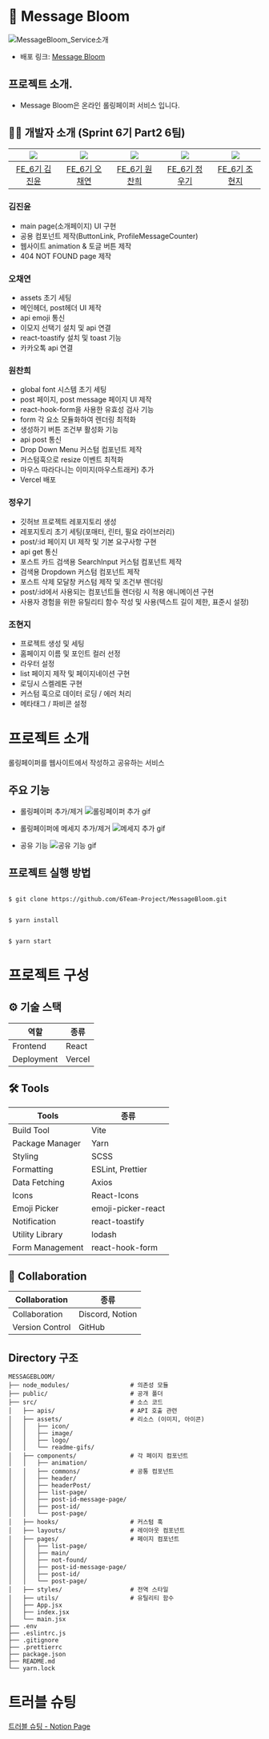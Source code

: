 # 🌸 Message Bloom

![MessageBloom_Service소개](https://github.com/6Team-Project/MessageBloom/assets/162412765/5b808411-434e-4b52-9d80-0939d9cd7a16)

- 배포 링크: [Message Bloom](https://6-6-messagebloom.vercel.app/)

## 프로젝트 소개.

- Message Bloom은 온라인 롤링페이퍼 서비스 입니다.

## 🧑‍💻 개발자 소개 (Sprint 6기 Part2 6팀)

| <img src="https://avatars.githubusercontent.com/u/162412765?v=4"> | <img src="https://avatars.githubusercontent.com/u/115947715?v=4"> | <img src="https://avatars.githubusercontent.com/u/97877328?v=4"> | <img src="https://avatars.githubusercontent.com/u/113000290?v=4"> | <img src="https://avatars.githubusercontent.com/u/123517278?v=4"> |
| :---------------------------------------------------------------: | :---------------------------------------------------------------: | :--------------------------------------------------------------: | :---------------------------------------------------------------: | :---------------------------------------------------------------: |
|           [FE_6기 김진윤](https://github.com/EveryYawm)           |          [FE_6기 오채연](https://github.com/oh-chaeyeon)          |           [FE_6기 원찬희](https://github.com/wch2208)            |           [FE_6기 정우기](https://github.com/WooGi1020)           |         [FE_6기 조현지](https://github.com/cindycho0423)          |

### 김진윤

- main page(소개페이지) UI 구현
- 공용 컴포넌트 제작(ButtonLink, ProfileMessageCounter)
- 웹사이트 animation & 토글 버튼 제작
- 404 NOT FOUND page 제작

### 오채연

- assets 초기 세팅
- 메인헤더, post헤더 UI 제작
- api emoji 통신
- 이모지 선택기 설치 및 api 연결
- react-toastify 설치 및 toast 기능
- 카카오톡 api 연결

### 원찬희

- global font 시스템 초기 세팅
- post 페이지, post message 페이지 UI 제작
- react-hook-form을 사용한 유효성 검사 기능
- form 각 요소 모듈화하여 렌더링 최적화
- 생성하기 버튼 조건부 활성화 기능
- api post 통신
- Drop Down Menu 커스텀 컴포넌트 제작
- 커스텀훅으로 resize 이벤트 최적화
- 마우스 따라다니는 이미지(마우스트래커) 추가
- Vercel 배포

### 정우기

- 깃허브 프로젝트 레포지토리 생성
- 레포지토리 초기 세팅(포매터, 린터, 필요 라이브러리)
- post/:id 페이지 UI 제작 및 기본 요구사항 구현
- api get 통신
- 포스트 카드 검색용 SearchInput 커스텀 컴포넌트 제작
- 검색용 Dropdown 커스텀 컴포넌트 제작
- 포스트 삭제 모달창 커스텀 제작 및 조건부 렌더링
- post/:id에서 사용되는 컴포넌트들 렌더링 시 적용 애니메이션 구현
- 사용자 경험을 위한 유틸리티 함수 작성 및 사용(텍스트 길이 제한, 표준시 설정)

### 조현지

- 프로젝트 생성 및 세팅
- 홈페이지 이름 및 포인트 컬러 선정
- 라우터 설정
- list 페이지 제작 및 페이지네이션 구현
- 로딩시 스켈레톤 구현
- 커스텀 훅으로 데이터 로딩 / 에러 처리
- 메타태그 / 파비콘 설정

# 프로젝트 소개

롤링페이퍼를 웹사이트에서 작성하고 공유하는 서비스

## 주요 기능

- 롤링페이퍼 추가/제거
  ![롤링페이퍼 추가 gif](src\assets\readme-gifs\gif_AddDeleteRollingPaper.gif)

- 롤링페이퍼에 메세지 추가/제거
  ![메세지 추가 gif](src\assets\readme-gifs\gif_AddDeleteMessage.gif)

- 공유 기능
  ![공유 기능 gif](src\assets\readme-gifs\gif_SharedFeatures.gif)

## 프로젝트 실행 방법

```

$ git clone https://github.com/6Team-Project/MessageBloom.git


$ yarn install


$ yarn start
```

# 프로젝트 구성

## ⚙️ 기술 스택

| 역할       | 종류   |
| ---------- | ------ |
| Frontend   | React  |
| Deployment | Vercel |

## 🛠 Tools

| Tools           | 종류               |
| --------------- | ------------------ |
| Build Tool      | Vite               |
| Package Manager | Yarn               |
| Styling         | SCSS               |
| Formatting      | ESLint, Prettier   |
| Data Fetching   | Axios              |
| Icons           | React-Icons        |
| Emoji Picker    | emoji-picker-react |
| Notification    | react-toastify     |
| Utility Library | lodash             |
| Form Management | react-hook-form    |

## 👥 Collaboration

| Collaboration   | 종류            |
| --------------- | --------------- |
| Collaboration   | Discord, Notion |
| Version Control | GitHub          |

## Directory 구조

```
MESSAGEBLOOM/
├── node_modules/                 # 의존성 모듈
├── public/                       # 공개 폴더
├── src/                          # 소스 코드
│   ├── apis/                     # API 호출 관련
│   ├── assets/                   # 리소스 (이미지, 아이콘)
│   │   ├── icon/
│   │   ├── image/
│   │   ├── logo/
│   │   └── readme-gifs/
│   ├── components/               # 각 페이지 컴포넌트
│   │   ├── animation/
│   │   ├── commons/              # 공통 컴포넌트
│   │   ├── header/
│   │   ├── headerPost/
│   │   ├── list-page/
│   │   ├── post-id-message-page/
│   │   ├── post-id/
│   │   └── post-page/
│   ├── hooks/                    # 커스텀 훅
│   ├── layouts/                  # 레이아웃 컴포넌트
│   ├── pages/                    # 페이지 컴포넌트
│   │   ├── list-page/
│   │   ├── main/
│   │   ├── not-found/
│   │   ├── post-id-message-page/
│   │   ├── post-id/
│   │   └── post-page/
│   ├── styles/                   # 전역 스타일
│   ├── utils/                    # 유틸리티 함수
│   ├── App.jsx
│   ├── index.jsx
│   └── main.jsx
├── .env
├── .eslintrc.js
├── .gitignore
├── .prettierrc
├── package.json
├── README.md
└── yarn.lock

```

# 트러블 슈팅

[트러블 슈팅 - Notion Page](https://www.notion.so/b042e74ef1f84561a5eb36bf851e60e2?v=d39778c752d2469b80f9086eac1d997b&pvs=4)
